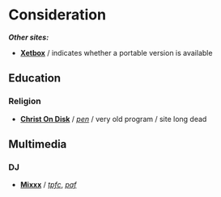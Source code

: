 
# Consideration

**_Other sites:_**
* [**Xetbox**](http://xetbox.com/) / indicates whether a portable version is available

## Education

### Religion
* [**Christ On Disk**](https://www.portablefreeware.com/index.php?id=1462) / [*pen*](https://pendriveapps.com/christ-on-disk-portable-bible/) / very old program / site long dead
  
## Multimedia

### DJ
* [**Mixxx**](http://www.mixxx.org/) / [*tpfc*](https://www.portablefreeware.com/forums/viewtopic.php?p=16222), [*paf*](https://github.com/GordCaswell/mixxxportable)




